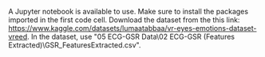 A Jupyter notebook is available to use. Make sure to install the packages imported in the first code cell. Download the dataset from the this link: https://www.kaggle.com/datasets/lumaatabbaa/vr-eyes-emotions-dataset-vreed.
In the dataset, use "05 ECG-GSR Data\02 ECG-GSR (Features Extracted)\GSR_FeaturesExtracted.csv".
